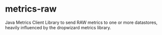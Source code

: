 # metrics-raw
Java Metrics Client Library to send RAW metrics to one or more datastores, heavily influenced by the dropwizard metrics library.
